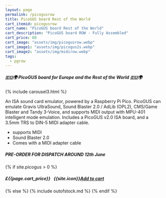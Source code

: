 ```yaml
---
layout: page
permalink: /picogusrow
title: PicoGUS board Rest of the World
cart_itemid: picogusrow
cart_name: "PicoGUS board Rest of the World"
cart_description: "PicoGUS board ROW - Fully Assembled"
cart_price: 68
cart_image: "assets/img/picogusrow.webp"
cart_image1: "assets/img/picogus2s.webp"
cart_image2: "assets/img/midirow.webp"
tags: 
  - pgrow
---
```


##### 🇪🇺🌍 PicoGUS board for Europe and the Rest of the World 🇪🇺🌍

{% include carousel3.html %}

An ISA sound card emulator, powered by a Raspberry Pi Pico. PicoGUS can emulate Gravis UltraSound, Sound Blaster 2.0 / AdLib (OPL2), CMS/Game Blaster and Tandy 3-Voice, and supports MIDI output with MPU-401 intelligent mode emulation. Includes a PicoGUS v2.0 ISA board, and a 3.5mm TRS to DIN-5 MIDI adapter cable.

* supports MIDI
* Sound Blaster 2.0
* Comes with a MIDI adapter cable

##### PRE-ORDER FOR DISPATCH AROUND 12th June

{% if site.picogus > 0 %}
##### £{{page.cart_price}} &nbsp; {{site.icon}}[Add to cart](/cart#{{page.cart_itemid}})
{% else %}
{% include outofstock.md %}
{% endif %}